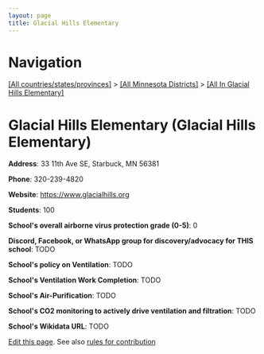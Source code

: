 ```yaml
---
layout: page
title: Glacial Hills Elementary
---
```

# Navigation

[[All countries/states/provinces]](../../..) > [[All Minnesota Districts]](../..) > [[All In Glacial Hills Elementary]](..)

# Glacial Hills Elementary (Glacial Hills Elementary)

**Address**: 33 11th Ave SE, Starbuck, MN 56381

**Phone**: 320-239-4820

**Website**: <https://www.glacialhills.org>

**Students**: 100

**School's overall airborne virus protection grade (0-5)**: 0

**Discord, Facebook, or WhatsApp group for discovery/advocacy for THIS school**: TODO

**School's policy on Ventilation**: TODO

**School's Ventilation Work Completion**: TODO

**School's Air-Purification**: TODO

**School's CO2 monitoring to actively drive ventilation and filtration**: TODO

**School's Wikidata URL**: TODO


[Edit this page](https://github.com/ventilate-schools/MN/edit/main/./Glacial_Hills_Elementary/Glacial_Hills_Elementary.md). See also [rules for contribution](../../../contribution-rules/)